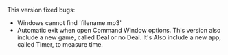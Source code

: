 This version fixed bugs:
- Windows cannot find 'filename.mp3' 
- Automatic exit when open Command Window options.
This version also include a new game, called Deal or no Deal.
It's Also include a new app, called Timer, to measure time.


